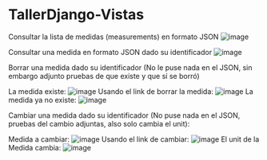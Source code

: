 # TallerDjango-Vistas

Consultar la lista de medidas (measurements) en formato JSON
![image](https://user-images.githubusercontent.com/58237454/131275509-42a463ed-3bc5-4496-8d68-f8b15a60df0d.png)

Consultar una medida en formato JSON dado su identificador
![image](https://user-images.githubusercontent.com/58237454/131275565-3b52a541-1599-4aa4-b2fa-9258c9437d3b.png)

Borrar una medida dado su identificador (No le puse nada en el JSON, sin embargo adjunto pruebas de que existe y que sí se borró)

La medida existe:
![image](https://user-images.githubusercontent.com/58237454/131275878-3a4505ba-126c-43d3-b64a-d514b6ca170a.png)
Usando el link de borrar la medida:
![image](https://user-images.githubusercontent.com/58237454/131275905-f5e3e2d2-8eab-403b-b404-3c51c24a5d1d.png)
La medida ya no existe:
![image](https://user-images.githubusercontent.com/58237454/131275941-7a04d8e7-4dfb-4bf7-96c5-e4aedfc5a6b4.png)

Cambiar una medida dado su identificador (No puse nada en el JSON, pruebas del cambio adjuntas, also solo cambia el unit):

Medida a cambiar:
![image](https://user-images.githubusercontent.com/58237454/131276569-d7698edd-4f97-4f36-aac3-8c676a52be6a.png)
Usando el link de cambiar:
![image](https://user-images.githubusercontent.com/58237454/131276643-b2440fd1-9594-498e-9680-3d0246fdb7f9.png)
El unit de la Medida cambia:
![image](https://user-images.githubusercontent.com/58237454/131276679-b48549ca-fd63-4c08-a9b1-76972e8cbcd4.png)


